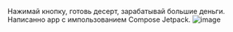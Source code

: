 Нажимай кнопку, готовь десерт, зарабатывай большие деньги.
Написанно app с импользованием Compose Jetpack.
![image](https://github.com/gipnozhard/DessertClicker/assets/71705375/0a427d97-aeb9-44bc-ab52-9a622dff502b)
